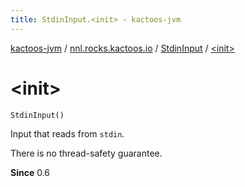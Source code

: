 ```yaml
---
title: StdinInput.<init> - kactoos-jvm
---
```


[kactoos-jvm](../../index.html) / [nnl.rocks.kactoos.io](../index.html) / [StdinInput](index.html) / [&lt;init&gt;](./-init-.html)

# &lt;init&gt;

`StdinInput()`

Input that reads from `stdin`.

There is no thread-safety guarantee.

**Since**
0.6

